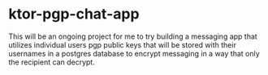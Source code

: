 # ktor-pgp-chat-app
This will be an ongoing project for me to try building a messaging app that utilizes individual users pgp public keys that will be stored with their usernames in a postgres database to encrypt messaging in a way that only the recipient can decrypt. 
